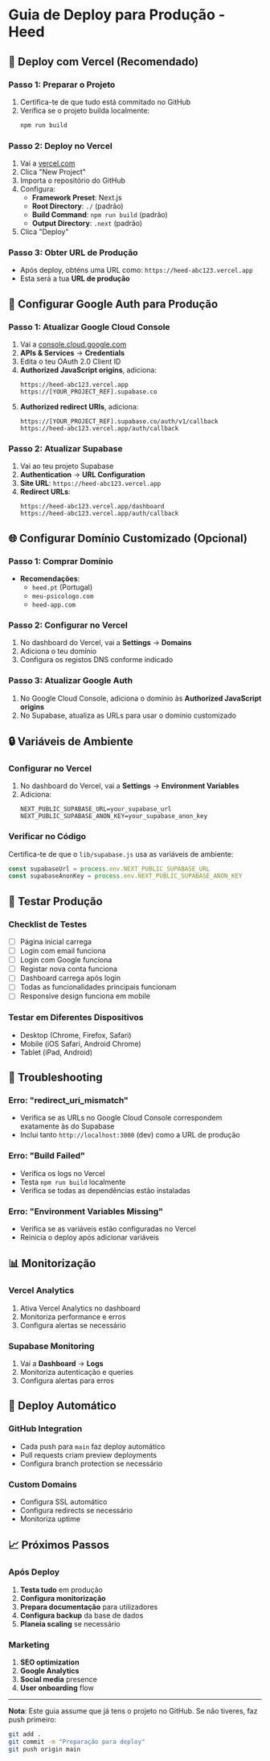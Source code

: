 # Guia de Deploy para Produção - Heed

## 🚀 Deploy com Vercel (Recomendado)

### Passo 1: Preparar o Projeto
1. Certifica-te de que tudo está commitado no GitHub
2. Verifica se o projeto builda localmente:
   ```bash
   npm run build
   ```

### Passo 2: Deploy no Vercel
1. Vai a [vercel.com](https://vercel.com)
2. Clica "New Project"
3. Importa o repositório do GitHub
4. Configura:
   - **Framework Preset**: Next.js
   - **Root Directory**: `./` (padrão)
   - **Build Command**: `npm run build` (padrão)
   - **Output Directory**: `.next` (padrão)
5. Clica "Deploy"

### Passo 3: Obter URL de Produção
- Após deploy, obténs uma URL como: `https://heed-abc123.vercel.app`
- Esta será a tua **URL de produção**

## 🔧 Configurar Google Auth para Produção

### Passo 1: Atualizar Google Cloud Console
1. Vai a [console.cloud.google.com](https://console.cloud.google.com)
2. **APIs & Services** → **Credentials**
3. Edita o teu OAuth 2.0 Client ID
4. **Authorized JavaScript origins**, adiciona:
   ```
   https://heed-abc123.vercel.app
   https://[YOUR_PROJECT_REF].supabase.co
   ```
5. **Authorized redirect URIs**, adiciona:
   ```
   https://[YOUR_PROJECT_REF].supabase.co/auth/v1/callback
   https://heed-abc123.vercel.app/auth/callback
   ```

### Passo 2: Atualizar Supabase
1. Vai ao teu projeto Supabase
2. **Authentication** → **URL Configuration**
3. **Site URL**: `https://heed-abc123.vercel.app`
4. **Redirect URLs**:
   ```
   https://heed-abc123.vercel.app/dashboard
   https://heed-abc123.vercel.app/auth/callback
   ```

## 🌐 Configurar Domínio Customizado (Opcional)

### Passo 1: Comprar Domínio
- **Recomendações**: 
  - `heed.pt` (Portugal)
  - `meu-psicologo.com`
  - `heed-app.com`

### Passo 2: Configurar no Vercel
1. No dashboard do Vercel, vai a **Settings** → **Domains**
2. Adiciona o teu domínio
3. Configura os registos DNS conforme indicado

### Passo 3: Atualizar Google Auth
1. No Google Cloud Console, adiciona o domínio às **Authorized JavaScript origins**
2. No Supabase, atualiza as URLs para usar o domínio customizado

## 🔒 Variáveis de Ambiente

### Configurar no Vercel
1. No dashboard do Vercel, vai a **Settings** → **Environment Variables**
2. Adiciona:
   ```
   NEXT_PUBLIC_SUPABASE_URL=your_supabase_url
   NEXT_PUBLIC_SUPABASE_ANON_KEY=your_supabase_anon_key
   ```

### Verificar no Código
Certifica-te de que o `lib/supabase.js` usa as variáveis de ambiente:
```javascript
const supabaseUrl = process.env.NEXT_PUBLIC_SUPABASE_URL
const supabaseAnonKey = process.env.NEXT_PUBLIC_SUPABASE_ANON_KEY
```

## 📱 Testar Produção

### Checklist de Testes
- [ ] Página inicial carrega
- [ ] Login com email funciona
- [ ] Login com Google funciona
- [ ] Registar nova conta funciona
- [ ] Dashboard carrega após login
- [ ] Todas as funcionalidades principais funcionam
- [ ] Responsive design funciona em mobile

### Testar em Diferentes Dispositivos
- Desktop (Chrome, Firefox, Safari)
- Mobile (iOS Safari, Android Chrome)
- Tablet (iPad, Android)

## 🚨 Troubleshooting

### Erro: "redirect_uri_mismatch"
- Verifica se as URLs no Google Cloud Console correspondem exatamente às do Supabase
- Inclui tanto `http://localhost:3000` (dev) como a URL de produção

### Erro: "Build Failed"
- Verifica os logs no Vercel
- Testa `npm run build` localmente
- Verifica se todas as dependências estão instaladas

### Erro: "Environment Variables Missing"
- Verifica se as variáveis estão configuradas no Vercel
- Reinicia o deploy após adicionar variáveis

## 📊 Monitorização

### Vercel Analytics
1. Ativa Vercel Analytics no dashboard
2. Monitoriza performance e erros
3. Configura alertas se necessário

### Supabase Monitoring
1. Vai a **Dashboard** → **Logs**
2. Monitoriza autenticação e queries
3. Configura alertas para erros

## 🔄 Deploy Automático

### GitHub Integration
- Cada push para `main` faz deploy automático
- Pull requests criam preview deployments
- Configura branch protection se necessário

### Custom Domains
- Configura SSL automático
- Configura redirects se necessário
- Monitoriza uptime

## 📈 Próximos Passos

### Após Deploy
1. **Testa tudo** em produção
2. **Configura monitorização**
3. **Prepara documentação** para utilizadores
4. **Configura backup** da base de dados
5. **Planeia scaling** se necessário

### Marketing
1. **SEO optimization**
2. **Google Analytics**
3. **Social media** presence
4. **User onboarding** flow

---

**Nota**: Este guia assume que já tens o projeto no GitHub. Se não tiveres, faz push primeiro:
```bash
git add .
git commit -m "Preparação para deploy"
git push origin main
``` 